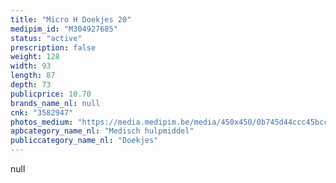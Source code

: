 ```yaml
---
title: "Micro H Doekjes 20"
medipim_id: "M304927685"
status: "active"
prescription: false
weight: 128
width: 93
length: 87
depth: 73
publicprice: 10.70
brands_name_nl: null
cnk: "3582947"
photos_medium: "https://media.medipim.be/media/450x450/0b745d44ccc45bcce5ff86e0f43761fd.jpg"
apbcategory_name_nl: "Medisch hulpmiddel"
publiccategory_name_nl: "Doekjes"
---
```

null
